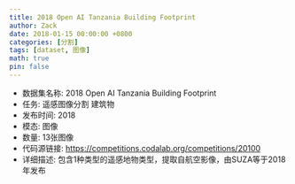 ```yaml
---
title: 2018 Open AI Tanzania Building Footprint
author: Zack
date: 2018-01-15 00:00:00 +0800
categories: [分割]
tags: [dataset, 图像]
math: true
pin: false
---
```

- 数据集名称: 2018 Open AI Tanzania Building Footprint
- 任务: 遥感图像分割 建筑物
- 发布时间: 2018
- 模态: 图像
- 数量: 13张图像
- 代码源链接: https://competitions.codalab.org/competitions/20100
- 详细描述: 包含1种类型的遥感地物类型，提取自航空影像，由SUZA等于2018年发布
